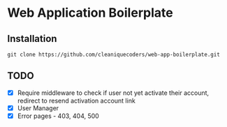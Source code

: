 # Web Application Boilerplate

## Installation

```
git clone https://github.com/cleaniquecoders/web-app-boilerplate.git
```

## TODO

- [x] Require middleware to check if user not yet activate their account, redirect to resend activation account link
- [x] User Manager
- [x] Error pages - 403, 404, 500